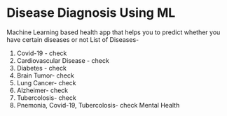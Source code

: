# Disease Diagnosis Using ML
Machine Learning based health app that helps you to predict whether you have certain diseases or not
List of Diseases- 
1. Covid-19 - check
2. Cardiovascular Disease - check
3. Diabetes - check
4. Brain Tumor- check
5. Lung Cancer- check
6. Alzheimer- check
7. Tubercolosis- check
8. Pnemonia, Covid-19, Tubercolosis- check
Mental Health